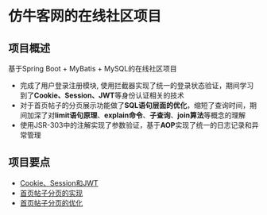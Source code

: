 # 仿牛客网的在线社区项目

## 项目概述

基于Spring Boot + MyBatis + MySQL的在线社区项目

- 完成了用户登录注册模块, 使用拦截器实现了统一的登录状态验证，期间学习到了**Cookie、Session、JWT**等身份认证相关的技术
- 对于首页帖子的分页展示功能做了**SQL语句层面的优化**，缩短了查询时间，期间加深了对**limit语句原理**、**explain命令**、**子查询**、**join算法**等概念的理解
- 使用JSR-303中的注解实现了参数验证，基于**AOP**实现了统一的日志记录和异常管理

## 项目要点

- [Cookie、Session和JWT](cookie-session-jwt.md)
- [首页帖子分页的实现](pagination-implementation.md)
- [首页帖子分页的优化](pagination-optimization.md)



